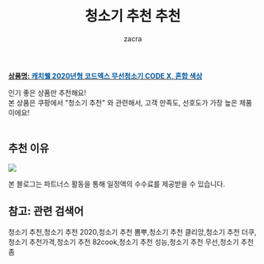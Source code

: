 ﻿---
layout: post
title:  "청소기 추천 추천"
author: zacra
categories: [ 아이템 ]
tags: [청소기 추천,청소기 추천 2020,청소기 추천 뽐뿌,청소기 추천 클리앙,청소기 추천 더쿠,청소기 추천가격,청소기 추천 82cook,청소기 추천 성능,청소기 추천 무선,청소기 추천 좀]
image: https://static.coupangcdn.com/image/retail/images/2104365338423-8e0408bd-298f-4007-9bc4-a7ec7b29786e.jpg 
description: "쿠팡에서 청소기 추천 관련 상품으로 가장 고객 선호도가 높은 제품 중 하나입니다."
rating: 4.5
---

<a href="https://link.coupang.com/re/AFFSDP?lptag=AF8407795&pageKey=344984446&itemId=1095663535&vendorItemId=5615861399&traceid=V0-153-90a478dabeaa51ec"><b>상품명: <font color='#01579B'>캐치웰 2020년형 코드엑스 무선청소기 CODE X, 혼합 색상</font></b></a>

인기 좋은 상품만 추천해요!<br/>
본 상품은 쿠팡에서 "청소기 추천" 와 관련해서, 고객 만족도, 선호도가 가장 높은 제품이에요!<br/><br/>


## 추천 이유 

<a href="https://link.coupang.com/re/AFFSDP?lptag=AF8407795&pageKey=344984446&itemId=1095663535&vendorItemId=5615861399&traceid=V0-153-90a478dabeaa51ec"><img src="https://thumbnail10.coupangcdn.com/thumbnails/remote/q89/image/retail/images/61452358692813-e84c829d-8c61-4f4d-b401-48e1ff576958.jpg"></a> 

본 블로그는 파트너스 활동을 통해 일정액의 수수료를 제공받을 수 있습니다.

## 참고: 관련 검색어    
청소기 추천,청소기 추천 2020,청소기 추천 뽐뿌,청소기 추천 클리앙,청소기 추천 더쿠,청소기 추천가격,청소기 추천 82cook,청소기 추천 성능,청소기 추천 무선,청소기 추천 좀